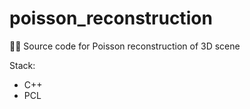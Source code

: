 # poisson_reconstruction

📸🗿 Source code for Poisson reconstruction of 3D scene

Stack:
- C++
- PCL
